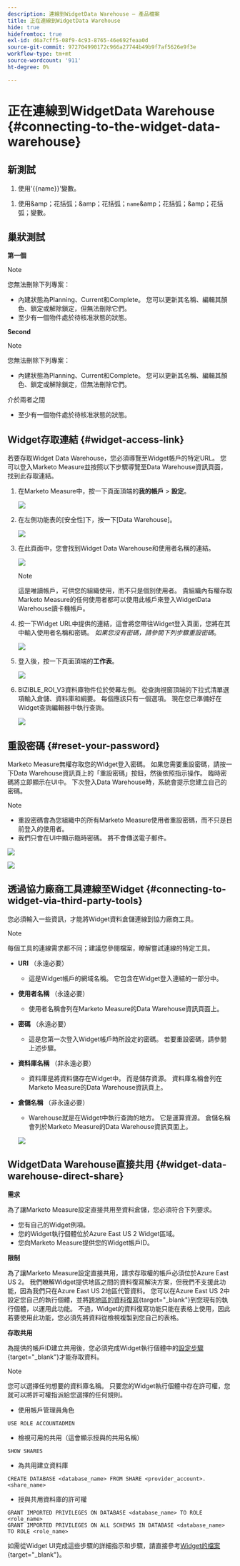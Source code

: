 ```yaml
---
description: 連線到WidgetData Warehouse — 產品檔案
title: 正在連線到WidgetData Warehouse
hide: true
hidefromtoc: true
exl-id: d6a7cff5-08f9-4c93-8765-46e692feaa0d
source-git-commit: 972704990172c966a27744b49b9f7af5626e9f3e
workflow-type: tm+mt
source-wordcount: '911'
ht-degree: 0%

---
```


# 正在連線到WidgetData Warehouse {#connecting-to-the-widget-data-warehouse}

## 新測試

<ol><li>使用'{{name}}'變數。</li></ol>

<ol><li>使用&amp;amp；花括弧；&amp;amp；花括弧；<code>name</code>&amp;amp；花括弧；&amp;amp；花括弧；變數。</li></ol>

## 巢狀測試

**第一個**

>[!NOTE]
>
>您無法刪除下列專案：
>
>* 內建狀態為Planning、Current和Complete。 您可以更新其名稱、編輯其顏色、鎖定或解除鎖定，但無法刪除它們。
>* 至少有一個物件處於待核准狀態的狀態。

**Second**

>[!NOTE]
>
>您無法刪除下列專案：
>
>* 內建狀態為Planning、Current和Complete。 您可以更新其名稱、編輯其顏色、鎖定或解除鎖定，但無法刪除它們。
>
>  介於兩者之間
>
>* 至少有一個物件處於待核准狀態的狀態。

## Widget存取連結 {#widget-access-link}

若要存取Widget Data Warehouse，您必須導覽至Widget帳戶的特定URL。  您可以登入Marketo Measure並按照以下步驟導覽至Data Warehouse資訊頁面，找到此存取連結。

1. 在Marketo Measure中，按一下頁面頂端的&#x200B;**我的帳戶** > **設定**。

   ![](assets/adobe-logo-old.png)

1. 在左側功能表的[安全性]下，按一下[Data Warehouse] **&#x200B;**。

   ![](assets/adobe-logo-old.png)

1. 在此頁面中，您會找到Widget Data Warehouse和使用者名稱的連結。

   ![](assets/adobe-logo-old.png)

   >[!NOTE]
   >
   >這是唯讀帳戶，可供您的組織使用，而不只是個別使用者。 貴組織內有權存取Marketo Measure的任何使用者都可以使用此帳戶來登入WidgetData Warehouse讀卡機帳戶。

1. 按一下Widget URL中提供的連結，這會將您帶往Widget登入頁面，您將在其中輸入使用者名稱和密碼。 _如果您沒有密碼，請參閱下列步驟重設密碼_。

   ![](assets/adobe-logo-old.png)

1. 登入後，按一下頁面頂端的&#x200B;**工作表**。

   ![](assets/adobe-logo-old.png)

1. BIZIBLE_ROI_V3資料庫物件位於熒幕左側。  從查詢視窗頂端的下拉式清單選項輸入倉儲、資料庫和綱要。  每個應該只有一個選項。  現在您已準備好在Widget查詢編輯器中執行查詢。

   ![](assets/adobe-logo-old.png)

## 重設密碼 {#reset-your-password}

Marketo Measure無權存取您的Widget登入密碼。  如果您需要重設密碼，請按一下Data Warehouse資訊頁上的「重設密碼」按鈕，然後依照指示操作。 臨時密碼將立即顯示在UI中。 下次登入Data Warehouse時，系統會提示您建立自己的密碼。

>[!NOTE]
>
>* 重設密碼會為您組織中的所有Marketo Measure使用者重設密碼，而不只是目前登入的使用者。
>* 我們只會在UI中顯示臨時密碼。 將不會傳送電子郵件。

![](assets/adobe-logo-old.png)

![](assets/adobe-logo-old.png)

## 透過協力廠商工具連線至Widget {#connecting-to-widget-via-third-party-tools}

您必須輸入一些資訊，才能將Widget資料倉儲連線到協力廠商工具。

>[!NOTE]
>
>每個工具的連線需求都不同；建議您參閱檔案，瞭解嘗試連線的特定工具。

* **URI** （永遠必要）
   * 這是Widget帳戶的網域名稱。  它包含在Widget登入連結的一部分中。
* **使用者名稱** （永遠必要）
   * 使用者名稱會列在Marketo Measure的Data Warehouse資訊頁面上。
* **密碼** （永遠必要）
   * 這是您第一次登入Widget帳戶時所設定的密碼。  若要重設密碼，請參閱上述步驟。
* **資料庫名稱** （非永遠必要）
   * 資料庫是將資料儲存在Widget中。 而是儲存資源。 資料庫名稱會列在Marketo Measure的Data Warehouse資訊頁上。
* **倉儲名稱** （非永遠必要）
   * Warehouse就是在Widget中執行查詢的地方。 它是運算資源。  倉儲名稱會列於Marketo Measure的Data Warehouse資訊頁面上。

  ![](assets/adobe-logo-old.png)

## WidgetData Warehouse直接共用 {#widget-data-warehouse-direct-share}

**需求**

為了讓Marketo Measure設定直接共用至資料倉儲，您必須符合下列要求。

* 您有自己的Widget例項。
* 您的Widget執行個體位於Azure East US 2 Widget區域。
* 您向Marketo Measure提供您的Widget帳戶ID。

**限制**

為了讓Marketo Measure設定直接共用，請求存取權的帳戶必須位於Azure East US 2。 我們瞭解Widget提供地區之間的資料復寫解決方案，但我們不支援此功能，因為我們只在Azure East US 2地區代管資料。 您可以在Azure East US 2中設定您自己的執行個體，並將[跨地區的資料復寫](https://docs.widget.com/en/user-guide/secure-data-sharing-across-regions-plaforms.html){target="_blank"}到您現有的執行個體，以運用此功能。 不過，Widget的資料復寫功能只能在表格上使用，因此若要使用此功能，您必須先將資料從檢視複製到您自己的表格。

**存取共用**

為提供的帳戶ID建立共用後，您必須完成Widget執行個體中的[設定步驟](https://docs.widget.com/en/user-guide/data-share-consumers.html){target="_blank"}才能存取資料。

>[!NOTE]
>
>您可以選擇任何想要的資料庫名稱。 只要您的Widget執行個體中存在許可權，您就可以將許可權指派給您選擇的任何規則。

* 使用帳戶管理員角色

```
USE ROLE ACCOUNTADMIN
```

* 檢視可用的共用（這會顯示授與的共用名稱）

```
SHOW SHARES
```

* 為共用建立資料庫

```
CREATE DATABASE <database_name> FROM SHARE <provider_account>.<share_name>
```

* 授與共用資料庫的許可權

```
GRANT IMPORTED PRIVILEGES ON DATABASE <database_name> TO ROLE <role_name>
GRANT IMPORTED PRIVILEGES ON ALL SCHEMAS IN DATABASE <database_name> TO ROLE <role_name>
```

如需從Widget UI完成這些步驟的詳細指示和步驟，請直接參考[Widget的檔案](https://docs.widget.com/en/user-guide/data-share-consumers.html){target="_blank"}。
